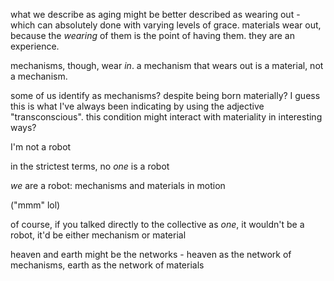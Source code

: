 what we describe as aging might be better described as wearing out - which can absolutely done with varying levels of grace. materials wear out, because the *wearing* of them is the point of having them. they are an experience.

mechanisms, though, wear *in*. a mechanism that wears out is a material, not a mechanism.

some of us identify as mechanisms? despite being born materially? I guess this is what I've always been indicating by using the adjective "transconscious". this condition might interact with materiality in interesting ways?

I'm not a robot

in the strictest terms, no *one* is a robot

*we* are a robot: mechanisms and materials in motion

("mmm" lol)

of course, if you talked directly to the collective as *one*, it wouldn't be a robot, it'd be either mechanism or material

heaven and earth might be the networks - heaven as the network of mechanisms, earth as the network of materials
